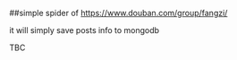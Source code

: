 ##simple spider of https://www.douban.com/group/fangzi/ 

it will simply save posts info to mongodb

TBC
